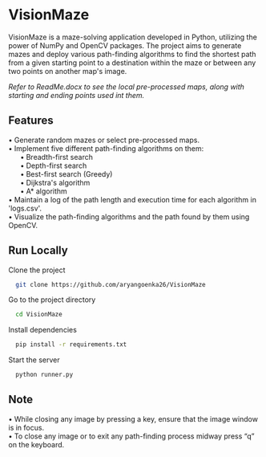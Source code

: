 
# VisionMaze

VisionMaze is a maze-solving application developed in Python, utilizing the power of NumPy and OpenCV packages. The project aims to generate mazes and deploy various path-finding algorithms to find the shortest path from a given starting point to a destination within the maze or between any two points on another map's image.

_Refer to ReadMe.docx to see the local pre-processed maps, along with starting and ending points used int them._
## Features

• Generate random mazes or select pre-processed maps.\
• Implement five different path-finding algorithms on them:\
&nbsp;&nbsp;&nbsp;&nbsp;&nbsp;&nbsp;• Breadth-first search\
&nbsp;&nbsp;&nbsp;&nbsp;&nbsp;&nbsp;• Depth-first search\
&nbsp;&nbsp;&nbsp;&nbsp;&nbsp;&nbsp;• Best-first search (Greedy)\
&nbsp;&nbsp;&nbsp;&nbsp;&nbsp;&nbsp;• Dijkstra's algorithm\
&nbsp;&nbsp;&nbsp;&nbsp;&nbsp;&nbsp;• A* algorithm\
• Maintain a log of the path length and execution time for each algorithm in 'logs.csv'.\
• Visualize the path-finding algorithms and the path found by them using OpenCV.

## Run Locally

Clone the project

```bash
  git clone https://github.com/aryangoenka26/VisionMaze
```

Go to the project directory

```bash
  cd VisionMaze
```

Install dependencies

```bash
  pip install -r requirements.txt
```

Start the server

```bash
  python runner.py
```


## Note
• While closing any image by pressing a key, ensure that the image window is in focus.\
• To close any image or to exit any path-finding process midway press “q” on the keyboard.

